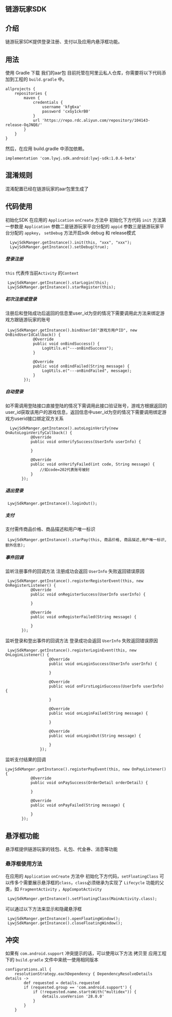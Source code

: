 ## 链游玩家SDK
## 介绍
链游玩家SDK提供登录注册、支付以及应用内悬浮框功能。
## 用法
使用 Gradle 下载
我们的aar包 目前托管在阿里云私人仓库，你需要将以下代码添加到工程的 `build.gradle` 中。
```
allprojects {
    repositories {
        maven {
            credentials {
                username 'kfg6xa'
                password 'cxGy1ckrB0'
            }
            url 'https://repo.rdc.aliyun.com/repository/104143-release-OqJNQ8/'
        }
    }
}
```
然后，在应用 build.gradle 中添加依赖。
```
implementation 'com.lywj.sdk.android:lywj-sdk:1.0.6-beta'
 ```
 
## 混淆规则
混淆配置已经在链游玩家的aar包里生成了
## 代码使用
初始化SDK 在应用的 `Application` `onCreate` 方法中 初始化下方代码 `init` 方法第一参数是 `Application` 参数二是链游玩家平台分配的 `appid` 参数三是链游玩家平台分配的 `appkey`，
`setDebug` 方法开启sdk debug 和 release模式
```
  LywjSdkManger.getInstance().init(this, "xxx", "xxx");
  LywjSdkManger.getInstance().setDebug(true);
  ```
##### 登录注册 
`this` 代表传当前`Activity` 的`Context`
```
 LywjSdkManger.getInstance().starLogin(this);
 LywjSdkManger.getInstance().starRegister(this);
 ```
##### 初次注册或登录
注册后和登陆成功后返回的信息里user_id为空的情况下需要调用此方法来绑定游戏方跟链游玩家的账号
```
 LywjSdkManger.getInstance().bindUserId("游戏方用户ID", new OnBindUserIdCallback() {
            @Override
            public void onBindSuccess() {
                LogUtils.e("---onBindSuccess");
            }

            @Override
            public void onBindFailed(String message) {
                LogUtils.e("---onBindFailed", message);
            }
        });
```
##### 自动登录
如不需调用登陆接口直接登陆的情况下需调用此接口验证账号，游戏方根据返回的user_id获取该用户的游戏信息，返回信息中user_id为空的情况下需要调用绑定游戏方userid接口绑定双方关系
 ```
   LywjSdkManger.getInstance().autoLoginVerify(new OnAutoLoginVerifyCallback() {
            @Override
            public void onVerifySuccess(UserInfo userInfo) {

            }

            @Override
            public void onVerifyFailed(int code, String message) {
                //如code=202代表账号被封
            }
        });
 ```
##### 退出登录 
```
 LywjSdkManger.getInstance().loginOut();
```
##### 支付
支付需传商品价格、商品描述和用户唯一标识
```
 LywjSdkManger.getInstance().starPay(this, 商品价格, 商品描述,用户唯一标识,额外信息);
 ```
##### 事件回调 
监听注册事件的回调方法 注册成功会返回 `UserInfo` 失败返回错误原因
 ```
  LywjSdkManger.getInstance().registerRegisterEvent(this, new OnRegisterListener() {
            @Override
            public void onRegisterSuccess(UserInfo userInfo) {
                
            }

            @Override
            public void onRegisterFailed(String message) {

            }
        });
 ```
监听登录和登出事件的回调方法 登录成功会返回 `UserInfo` 失败返回错误原因
 ```
  LywjSdkManger.getInstance().registerLoginEvent(this, new OnLoginListener() {
                    @Override
                    public void onLoginSuccess(UserInfo userInfo) {

                    }

                    @Override
                    public void onFirstLoginSuccess(UserInfo userInfo) {
                        
                    }

                    @Override
                    public void onLoginFailed(String message) {

                    }

                    @Override
                    public void onLoginOut(String message) {

                    }
                });
 ```
 监听支付结果的回调
 ```
 LywjSdkManger.getInstance().registerPayEvent(this, new OnPayListener() {
            @Override
            public void onPaySuccess(OrderDetail orderDetail) {

            }

            @Override
            public void onPayFailed(String message) {

            }
        });
 ```       
## 悬浮框功能
悬浮框提供链游玩家的钱包、礼包、代金券、消息等功能
### 悬浮框使用方法
在应用的 `Application` `onCreate` 方法中 初始化下方代码，`setFloatingClass` 可以传多个需要展示悬浮框的`class`，`class`必须继承为实现了 `Lifecycle` 功能的父类，如 `FragmentActivity` ，`AppCompatActivity`
```
 LywjSdkManger.getInstance().setFloatingClass(MainActivity.class);
```
可以通过以下方法来显示和隐藏悬浮框
```
 LywjSdkManger.getInstance().openFloatingWindow();
 LywjSdkManger.getInstance().closeFloatingWindow();
```
## 冲突
如果有 `com.android.support` 冲突提示的话，可以使用以下方法 拷贝至 应用工程下的 `build.gradle` 文件中来统一使用相同版本 
```
configurations.all {
    resolutionStrategy.eachDependency { DependencyResolveDetails details ->
        def requested = details.requested
        if (requested.group == 'com.android.support') {
            if (!requested.name.startsWith("multidex")) {
                details.useVersion '28.0.0'
            }
        }
    }
```
